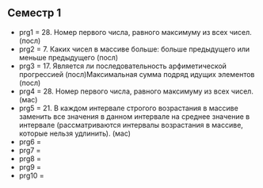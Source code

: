 ## Семестр 1
- prg1 = 28. Номер первого числа, равного максимуму из всех чисел. (посл)
- prg2 = 7. Каких чисел в массиве больше: больше предыдущего или меньше предыдущего (посл)
- prg3 = 17. Является ли последовательность арфиметической прогрессией (посл)Максимальная сумма подряд идущих элементов (посл)
- prg4 = 28. Номер первого числа, равного максимуму из всех чисел. (мас)
- prg5 = 21. В каждом интервале строгого возрастания в массиве заменить все значения
в данном интервале на среднее значение в интервале (рассматриваются интервалы
возрастания в массиве, которые нельзя удлинить). (мас)
- prg6 = 
- prg7 = 
- prg8 = 
- prg9 = 
- prg10 = 
